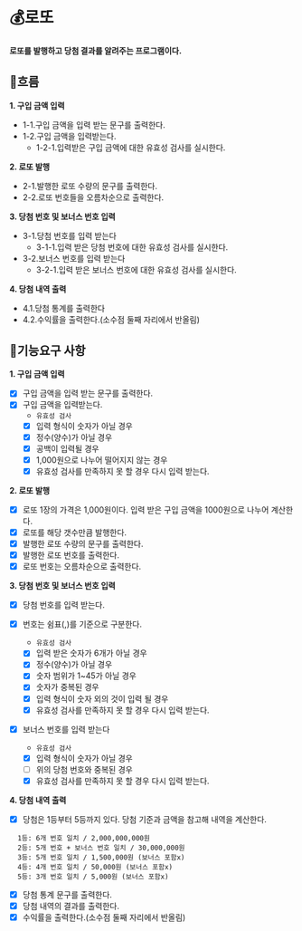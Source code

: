 # 💰로또

#### 로또를 발행하고 당첨 결과를 알려주는 프로그램이다.

## 🚩흐름

**1. 구입 금액 입력**

- 1-1.구입 금액을 입력 받는 문구를 출력한다.
- 1-2.구입 금액을 입력받는다.
  - 1-2-1.입력받은 구입 금액에 대한 유효성 검사를 실시한다.

**2. 로또 발행**

- 2-1.발행한 로또 수량의 문구를 출력한다.
- 2-2.로또 번호들을 오름차순으로 출력한다.

**3. 당첨 번호 및 보너스 번호 입력**

- 3-1.당첨 번호를 입력 받는다
  - 3-1-1.입력 받은 당첨 번호에 대한 유효성 검사를 실시한다.
- 3-2.보너스 번호를 입력 받는다
  - 3-2-1.입력 받은 보너스 번호에 대한 유효성 검사를 실시한다.

**4. 당첨 내역 출력**

- 4.1.당첨 통계를 출력한다
- 4.2.수익률을 출력한다.(소수점 둘째 자리에서 반올림)

## 📝기능요구 사항

**1. 구입 금액 입력**

- [x] 구입 금액을 입력 받는 문구를 출력한다.
- [x] 구입 금액을 입력받는다.
  - `유효성 검사`
  - [x] 입력 형식이 숫자가 아닐 경우
  - [x] 정수(양수)가 아닐 경우
  - [x] 공백이 입력될 경우
  - [x] 1,000원으로 나누어 떨어지지 않는 경우
  - [x] 유효성 검사를 만족하지 못 할 경우 다시 입력 받는다.

**2. 로또 발행**

- [x] 로또 1장의 가격은 1,000원이다. 입력 받은 구입 금액을 1000원으로 나누어 계산한다.
- [x] 로또를 해당 갯수만큼 발행한다.
- [x] 발행한 로또 수량의 문구를 출력한다.
- [x] 발행한 로또 번호를 출력한다.
- [x] 로또 번호는 오름차순으로 출력한다.

**3. 당첨 번호 및 보너스 번호 입력**

- [x] 당첨 번호를 입력 받는다.
- [x] 번호는 쉼표(,)를 기준으로 구분한다.

  - `유효성 검사`
  - [x] 입력 받은 숫자가 6개가 아닐 경우
  - [x] 정수(양수)가 아닐 경우
  - [x] 숫자 범위가 1~45가 아닐 경우
  - [x] 숫자가 중복된 경우
  - [x] 입력 형식이 숫자 외의 것이 입력 될 경우
  - [x] 유효성 검사를 만족하지 못 할 경우 다시 입력 받는다.

- [x] 보너스 번호를 입력 받는다
  - `유효성 검사`
  - [x] 입력 형식이 숫자가 아닐 경우
  - [ ] 위의 당첨 번호와 중복된 경우
  - [x] 유효성 검사를 만족하지 못 할 경우 다시 입력 받는다.

**4. 당첨 내역 출력**

- [x] 당첨은 1등부터 5등까지 있다. 당첨 기준과 금액을 참고해 내역을 계산한다.

```
  1등: 6개 번호 일치 / 2,000,000,000원
  2등: 5개 번호 + 보너스 번호 일치 / 30,000,000원
  3등: 5개 번호 일치 / 1,500,000원 (보너스 포함x)
  4등: 4개 번호 일치 / 50,000원 (보너스 포함x)
  5등: 3개 번호 일치 / 5,000원 (보너스 포함x)
```

- [x] 당첨 통계 문구를 출력한다.
- [x] 당첨 내역의 결과를 출력한다.
- [x] 수익률을 출력한다.(소수점 둘째 자리에서 반올림)
